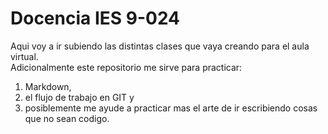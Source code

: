 # Docencia IES 9-024
Aqui voy a ir subiendo las distintas clases que vaya creando para el aula virtual.  
Adicionalmente este repositorio me sirve para practicar:  
1. Markdown, 
2. el flujo de trabajo en GIT y 
3. posiblemente me ayude a practicar mas el arte de ir escribiendo cosas que no sean codigo.

